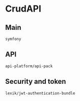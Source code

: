 # CrudAPI

## Main
    symfony
## API
    api-platform/api-pack
## Security and token
    lexik/jwt-authentication-bundle
